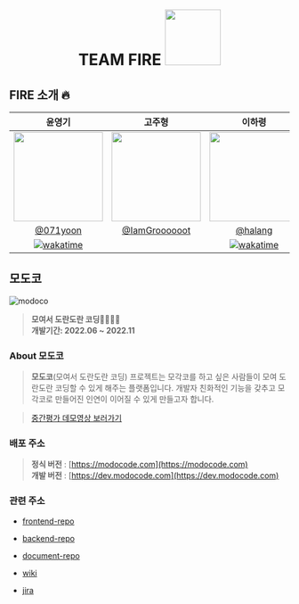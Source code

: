 <h1 style="display:'flex'" align="center">TEAM FIRE

<img width="100px" height="100px" src="https://user-images.githubusercontent.com/66371206/186636109-b35931c8-8050-4242-868f-ef4c656d2c3d.gif" />

</h1>

## FIRE 소개 🔥

|윤영기|고주형|이하령|
|:--:|:--:|:---:|
|<img width="160px" src="https://avatars.githubusercontent.com/u/66371206?v=4"> | <img width="160px" src="https://avatars.githubusercontent.com/u/38830620?v=4" /> | <img width="160px" src="https://avatars.githubusercontent.com/u/64428916?v=4"> |
|[@071yoon](https://github.com/071yoon)|[@IamGroooooot](https://github.com/IamGroooooot)|[@halang](https://github.com/haryung-lee)|
| [![wakatime](https://wakatime.com/badge/user/4292264a-e9dd-4cc1-8ab6-1ada6ddb177a/project/79b7e168-b8e8-41f9-a790-c41967365f78.svg)](https://wakatime.com/badge/user/4292264a-e9dd-4cc1-8ab6-1ada6ddb177a/project/79b7e168-b8e8-41f9-a790-c41967365f78) ||[![wakatime](https://wakatime.com/badge/user/02d79381-005e-489b-b7f0-5fdf9dc2a088/project/d5dd888b-da07-4723-bc9d-f7c07c44307a.svg)](https://wakatime.com/badge/user/02d79381-005e-489b-b7f0-5fdf9dc2a088/project/d5dd888b-da07-4723-bc9d-f7c07c44307a)| 

## 모도코

<img src="https://user-images.githubusercontent.com/66371206/184502359-9e21d760-282d-4d0e-a19b-d3814cbb9aa8.png" title="modoco"/>

> **모여서 도란도란 코딩👨‍💻👩‍💻** <br/> **개발기간: 2022.06 ~ 2022.11**

### About 모도코

> **모도코**(모여서 도란도란 코딩) 프로젝트는 모각코를 하고 싶은 사람들이 모여 도란도란 코딩할 수 있게 해주는 플랫폼입니다. 개발자 친화적인 기능을 갖추고 모각코로 만들어진 인연이 이어질 수 있게 만들고자 합니다.

> [중간평가 데모영상 보러가기](https://youtu.be/M0tEyRXDt94)

### 배포 주소

> **정식 버전** : [https://modocode.com](https://modocode.com) <br /> **개발 버전** : [https://dev.modocode.com](https://dev.modocode.com)

### 관련 주소

- [frontend-repo](https://github.com/SWM-FIRE/modoco-frontend)

- [backend-repo](https://github.com/SWM-FIRE/modoco-backend)

- [document-repo](https://github.com/SWM-FIRE/modoco-document)

- [wiki](https://swm-fire.atlassian.net/wiki/spaces/FI/overview)

- [jira](https://swm-fire.atlassian.net/jira/software/projects/FIRE/boards/1/roadmap)
